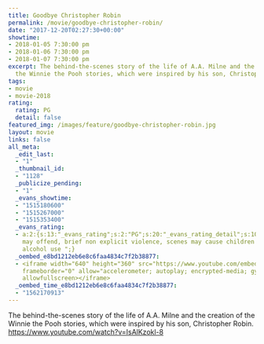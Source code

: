 ```yaml
---
title: Goodbye Christopher Robin
permalink: /movie/goodbye-christopher-robin/
date: "2017-12-20T02:27:30+00:00"
showtime:
- 2018-01-05 7:30:00 pm
- 2018-01-06 7:30:00 pm
- 2018-01-07 7:30:00 pm
excerpt: The behind-the-scenes story of the life of A.A. Milne and the creation of
  the Winnie the Pooh stories, which were inspired by his son, Christopher Robin.
tags:
- movie
- movie-2018
rating:
  rating: PG
  detail: false
featured_img: /images/feature/goodbye-christopher-robin.jpg
layout: movie
links: false
all_meta:
  _edit_last:
  - "1"
  _thumbnail_id:
  - "1128"
  _publicize_pending:
  - "1"
  _evans_showtime:
  - "1515180600"
  - "1515267000"
  - "1515353400"
  _evans_rating:
  - a:2:{s:13:"_evans_rating";s:2:"PG";s:20:"_evans_rating_detail";s:108:"Language
    may offend, brief non explicit violence, scenes may cause children brief anxiety/fear,
    alcohol use ";}
  _oembed_e8bd1212eb6e8c6faa4834c7f2b38877:
  - <iframe width="640" height="360" src="https://www.youtube.com/embed/IsAlKzokl-8?feature=oembed"
    frameborder="0" allow="accelerometer; autoplay; encrypted-media; gyroscope; picture-in-picture"
    allowfullscreen></iframe>
  _oembed_time_e8bd1212eb6e8c6faa4834c7f2b38877:
  - "1562170913"
---
```


The behind-the-scenes story of the life of A.A. Milne and the creation of the Winnie the Pooh stories, which were inspired by his son, Christopher Robin. https://www.youtube.com/watch?v=IsAlKzokl-8